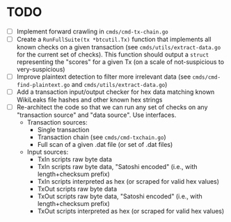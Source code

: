 # TODO

- [ ] Implement forward crawling in `cmds/cmd-tx-chain.go`
- [ ] Create a `RunFullSuite(tx *btcutil.Tx)` function that implements all known checks on a given transaction (see `cmds/utils/extract-data.go` for the current set of checks).  This function should output a `struct` representing the "scores" for a given Tx (on a scale of not-suspicious to very-suspicious)
- [ ] Improve plaintext detection to filter more irrelevant data (see `cmds/cmd-find-plaintext.go` and `cmds/utils/extract-data.go`)
- [ ] Add a transaction input/output checker for hex data matching known WikiLeaks file hashes and other known hex strings
- [ ] Re-architect the code so that we can run any set of checks on any "transaction source" and "data source".  Use interfaces.
    - Transaction sources:
        - Single transaction
        - Transaction chain (see `cmds/cmd-txchain.go`)
        - Full scan of a given .dat file (or set of .dat files)
    - Input sources:
        - TxIn scripts raw byte data
        - TxIn scripts raw byte data, "Satoshi encoded" (i.e., with length+checksum prefix)
        - TxIn scripts interpreted as hex (or scraped for valid hex values)
        - TxOut scripts raw byte data
        - TxOut scripts raw byte data, "Satoshi encoded" (i.e., with length+checksum prefix)
        - TxOut scripts interpreted as hex (or scraped for valid hex values)
